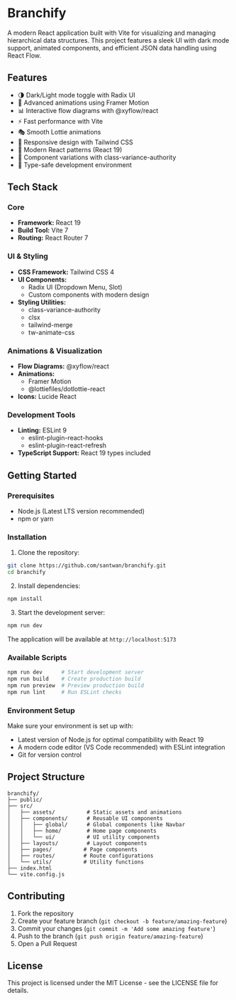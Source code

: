 # Branchify

A modern React application built with Vite for visualizing and managing hierarchical data structures. This project features a sleek UI with dark mode support, animated components, and efficient JSON data handling using React Flow.

## Features

- 🌗 Dark/Light mode toggle with Radix UI
- 🎨 Advanced animations using Framer Motion
- 📊 Interactive flow diagrams with @xyflow/react
- ⚡ Fast performance with Vite
- 🎭 Smooth Lottie animations
- 📱 Responsive design with Tailwind CSS
- 🎯 Modern React patterns (React 19)
- 🎨 Component variations with class-variance-authority
- 🔧 Type-safe development environment

## Tech Stack

### Core

- **Framework:** React 19
- **Build Tool:** Vite 7
- **Routing:** React Router 7

### UI & Styling

- **CSS Framework:** Tailwind CSS 4
- **UI Components:**
  - Radix UI (Dropdown Menu, Slot)
  - Custom components with modern design
- **Styling Utilities:**
  - class-variance-authority
  - clsx
  - tailwind-merge
  - tw-animate-css

### Animations & Visualization

- **Flow Diagrams:** @xyflow/react
- **Animations:**
  - Framer Motion
  - @lottiefiles/dotlottie-react
- **Icons:** Lucide React

### Development Tools

- **Linting:** ESLint 9
  - eslint-plugin-react-hooks
  - eslint-plugin-react-refresh
- **TypeScript Support:** React 19 types included

## Getting Started

### Prerequisites

- Node.js (Latest LTS version recommended)
- npm or yarn

### Installation

1. Clone the repository:

```bash
git clone https://github.com/santwan/branchify.git
cd branchify
```

2. Install dependencies:

```bash
npm install
```

3. Start the development server:

```bash
npm run dev
```

The application will be available at `http://localhost:5173`

### Available Scripts

```bash
npm run dev      # Start development server
npm run build    # Create production build
npm run preview  # Preview production build
npm run lint     # Run ESLint checks
```

### Environment Setup

Make sure your environment is set up with:

- Latest version of Node.js for optimal compatibility with React 19
- A modern code editor (VS Code recommended) with ESLint integration
- Git for version control

## Project Structure

```
branchify/
├── public/
├── src/
│   ├── assets/          # Static assets and animations
│   ├── components/      # Reusable UI components
│   │   ├── global/      # Global components like Navbar
│   │   ├── home/        # Home page components
│   │   └── ui/          # UI utility components
│   ├── layouts/         # Layout components
│   ├── pages/          # Page components
│   ├── routes/         # Route configurations
│   └── utils/          # Utility functions
├── index.html
└── vite.config.js
```

## Contributing

1. Fork the repository
2. Create your feature branch (`git checkout -b feature/amazing-feature`)
3. Commit your changes (`git commit -m 'Add some amazing feature'`)
4. Push to the branch (`git push origin feature/amazing-feature`)
5. Open a Pull Request

## License

This project is licensed under the MIT License - see the LICENSE file for details.
